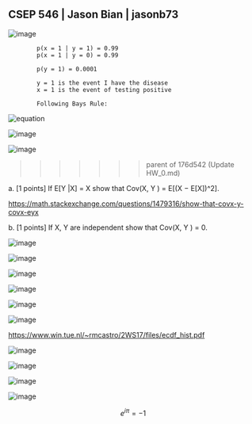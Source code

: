 ## CSEP 546 | Jason Bian | jasonb73


![image](https://user-images.githubusercontent.com/16582383/136450304-97c3bb40-8dfc-4a4e-92af-bcebffb6ca39.png)



            p(x = 1 | y = 1) = 0.99
            p(x = 1 | y = 0) = 0.99
            
            p(y = 1) = 0.0001
            
            y = 1 is the event I have the disease
            x = 1 is the event of testing positive

            Following Bays Rule:
            
![equation](https://latex.codecogs.com/svg.image?p(y=1%7Cx=1)%20=%20%5Cfrac%7Bp(x=1%7Cy=1)p(y=1)%7D%7Bp(x=1%7Cy=1)p(y=1)%20&plus;%20p(x=1%7Cy=0)p(y=0)%7D)

![image](https://user-images.githubusercontent.com/16582383/136724579-6f074d4b-b811-4133-b1c6-8515ac2a18c0.png)

![image](https://user-images.githubusercontent.com/16582383/136450327-194658c0-ca36-4a0b-b1e2-863c65abafe6.png)
>>>>>>> parent of 176d542 (Update HW_0.md)


   a. [1 points] If E[Y |X] = X show that Cov(X, Y ) = E[(X − E[X])^2].
   
   https://math.stackexchange.com/questions/1479316/show-that-covx-y-covx-eyx
   
   b. [1 points] If X, Y are independent show that Cov(X, Y ) = 0.
   
   ![image](https://user-images.githubusercontent.com/16582383/136343614-73c21015-f9f3-49ea-a0c8-aea5b5b5a0a7.png)
   
![image](https://user-images.githubusercontent.com/16582383/136450351-c47eca10-6540-469c-9f0c-846391e96811.png)

   ![image](https://user-images.githubusercontent.com/16582383/136449974-015facc9-d0ee-435f-97fb-0f44d6b6301c.png)
   
   
![image](https://user-images.githubusercontent.com/16582383/136450227-4529e53d-7655-440c-8ecf-2d05c9baefc4.png)

![image](https://user-images.githubusercontent.com/16582383/136453836-587586d4-3487-4d28-bde2-bae21810de08.png)

![image](https://user-images.githubusercontent.com/16582383/136457315-a8b4ae25-3bec-4383-9d91-497e30d15c8d.png)

https://www.win.tue.nl/~rmcastro/2WS17/files/ecdf_hist.pdf

![image](https://user-images.githubusercontent.com/16582383/136502149-a98b5f9e-f65a-4418-ad7b-803a32ab71d8.png)

![image](https://user-images.githubusercontent.com/16582383/136457277-6413682f-c735-464a-9e9a-18b23ba40273.png)

![image](https://user-images.githubusercontent.com/16582383/136502175-6fa14c3b-22bf-4d5a-a611-b4c4d5b28ccc.png)

![image](https://user-images.githubusercontent.com/16582383/136502104-7fcf5bd0-bac5-4645-9e00-da43f239c68f.png)

$$e^{i \pi} = -1$$













